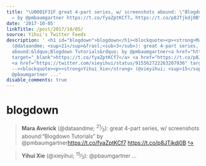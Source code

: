```yaml
---
title: "\U0001F31F great 4-part series, w/ screenshots abound: \"Blogdown Tutorials\"
  ✍️ by @pmbaumgartner https://t.co/fyaZptKCf7… https://t.co/p8JTjkdj0B"
date: '2017-10-05'
linkTitle: /post/2017/10/05/
source: Yihui's Twitter Feeds
description: ' <h1 id="blogdown">blogdown</h1><blockquote><p><strong>Mara Averick</strong>
  (@dataandme; <sup>21</sup>&frasl;<sub>3</sub>): great 4-part series, w/ screenshots
  abound:&ldquo;Blogdown Tutorials&rdquo; by @pmbaumgartner<a href="https://t.co/fyaZptKCf7"
  target="_blank">https://t.co/fyaZptKCf7</a> <a href="https://t.co/p8JTjkdj0B" target="_blank">https://t.co/p8JTjkdj0B</a>
  <a href="https://twitter.com/xieyihui/status/915562722263207936" target="_blank">&#8618;</a></p></blockquote><!--
  --><blockquote><p><strong>Yihui Xie</strong> (@xieyihui; <sup>15</sup>&frasl;<sub>3</sub>):
  @pbaumgartner ...'
disable_comments: true
---
```

 <h1 id="blogdown">blogdown</h1><blockquote><p><strong>Mara Averick</strong> (@dataandme; <sup>21</sup>&frasl;<sub>3</sub>): great 4-part series, w/ screenshots abound:&ldquo;Blogdown Tutorials&rdquo; by @pmbaumgartner<a href="https://t.co/fyaZptKCf7" target="_blank">https://t.co/fyaZptKCf7</a> <a href="https://t.co/p8JTjkdj0B" target="_blank">https://t.co/p8JTjkdj0B</a> <a href="https://twitter.com/xieyihui/status/915562722263207936" target="_blank">&#8618;</a></p></blockquote><!-- --><blockquote><p><strong>Yihui Xie</strong> (@xieyihui; <sup>15</sup>&frasl;<sub>3</sub>): @pbaumgartner ...
